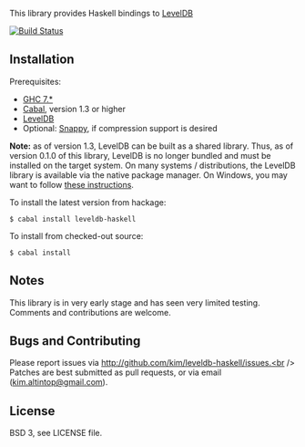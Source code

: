 This library provides Haskell bindings to
[LevelDB](https://github.com/google/leveldb)

[![Build Status](https://secure.travis-ci.org/kim/leveldb-haskell.png)](http://travis-ci.org/kim/leveldb-haskell)

## Installation

Prerequisites:

* [GHC 7.*](http://www.haskell.org/ghc)
* [Cabal](http://www.haskell.org/cabal), version 1.3 or higher
* [LevelDB](https://github.com/google/leveldb)
* Optional: [Snappy](http://code.google.com/p/snappy),
  if compression support is desired

**Note:** as of version 1.3, LevelDB can be built as a shared library. Thus, as
of version 0.1.0 of this library, LevelDB is no longer bundled and must be
installed on the target system. On many systems / distributions, the LevelDB
library is available via the native package manager. On Windows, you may want to
follow [these instructions](https://github.com/lamdu/lamdu/blob/1623bc38e67361d4ba4f051e23a66985a66ca52c/doc/Build.md#windows).

To install the latest version from hackage:

```shell
$ cabal install leveldb-haskell
```

To install from checked-out source:

```shell
$ cabal install
```

## Notes

This library is in very early stage and has seen very limited testing. Comments
and contributions are welcome.

## Bugs and Contributing

Please report issues via http://github.com/kim/leveldb-haskell/issues.<br />
Patches are best submitted as pull requests, or via email
(kim.altintop@gmail.com).

## License

BSD 3, see LICENSE file.
